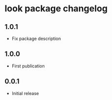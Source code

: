 # look package changelog

## 1.0.1

* Fix package description

## 1.0.0

* First publication

## 0.0.1

* Initial release
